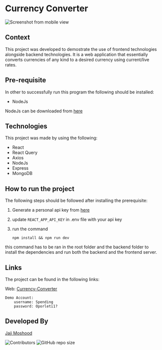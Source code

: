 # Currency Converter

![Screenshot from mobile view](https://res.cloudinary.com/dbkthd6ck/image/upload/v1706092369/Screenshot_127_jvidfl.png)

## Context
This project was developed to demostrate the use of frontend technologies alongside backend technologies. It is a web application that essentially converts currencies of any kind to a desired currency using current/live rates. 

## Pre-requisite
In other to successfully run this program the following should be installed:

- NodeJs

NodeJs can be downloaded from [here](https://nodejs.org/en/download)

## Technologies
This project was made by using the following:
- React
- React Query
- Axios
- NodeJs
- Express
- MongoDB

## How to run the project
The following steps should be followed after installing the prerequisite:

1. Generate a personal api key from [here](https://apilayer.com/marketplace/fixer-api)

2. update `REACT_APP_API_KEY` in .env file with your api key

3. run the command

    `npm install && npm run dev` 

this command has to be ran in the root folder and the backend folder to install the dependencies and run both the backend and the frontend server.

## Links
The project can be found in the following links:

Web: [Currency-Converter](https://currency-converts.vercel.app)

    Demo Account:
        username: Spending
        password: Oporleti1?

## Developed By  

[Jaji Moshood](https://github.com/jaymhorsh)

![Contributors](https://img.shields.io/github/contributors/jaymhorsh/currency-converter?logoColor=green&style=plastic) ![GitHub repo size](https://img.shields.io/github/repo-size/jaymhorsh/currency-converter) 
